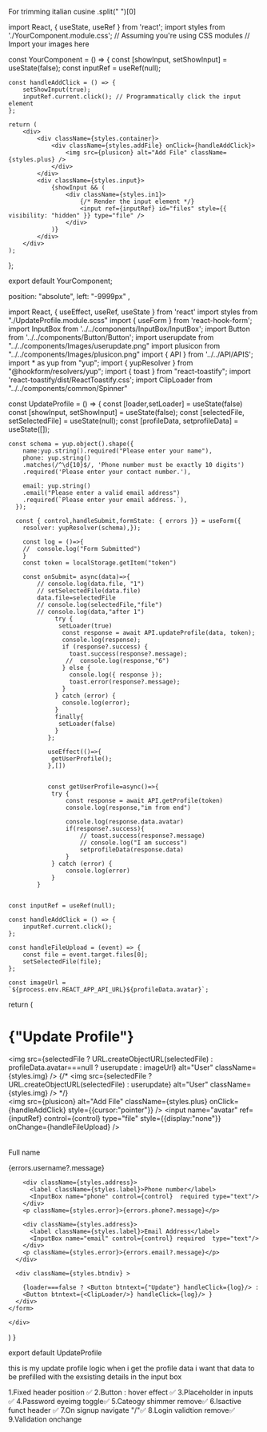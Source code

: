 For trimming italian cusine
.split(" ")[0]


import React, { useState, useRef } from 'react';
import styles from './YourComponent.module.css'; // Assuming you're using CSS modules
// Import your images here

const YourComponent = () => {
    const [showInput, setShowInput] = useState(false);
    const inputRef = useRef(null);

    const handleAddClick = () => {
        setShowInput(true);
        inputRef.current.click(); // Programmatically click the input element
    };

    return (
        <div>
            <div className={styles.container}>
                <div className={styles.addFile} onClick={handleAddClick}>
                    <img src={plusicon} alt="Add File" className={styles.plus} />
                </div>            
            </div>
            <div className={styles.input}>
                {showInput && (
                    <div className={styles.in1}>
                        {/* Render the input element */}
                        <input ref={inputRef} id="files" style={{ visibility: "hidden" }} type="file" />
                    </div>
                )}
            </div>
        </div>
    );
};

export default YourComponent;



position: "absolute", left: "-9999px" ,





import React, { useEffect, useRef, useState } from 'react'
import styles from "./UpdateProfile.module.scss"
import { useForm } from 'react-hook-form';
import InputBox from '../../components/InputBox/InputBox';
import Button from '../../components/Button/Button';
import userupdate from "../../components/Images/userupdate.png"
import plusicon from "../../components/Images/plusicon.png"
import { API } from '../../API/APIS';
import * as yup from "yup";
import { yupResolver } from "@hookform/resolvers/yup";
import { toast } from "react-toastify";
import 'react-toastify/dist/ReactToastify.css';
import ClipLoader from "../../components/common/Spinner"

const UpdateProfile = () => {
    const [loader,setLoader] = useState(false)
    const [showInput, setShowInput] = useState(false);
    const [selectedFile, setSelectedFile] = useState(null);
    const [profileData, setprofileData] = useState([]);


    const schema = yup.object().shape({
        name:yup.string().required("Please enter your name"),
        phone: yup.string()
        .matches(/^\d{10}$/, 'Phone number must be exactly 10 digits')
        .required('Please enter your contact number.'),
  
        email: yup.string()
        .email("Please enter a valid email address")
        .required(`Please enter your email address.`),
      });
  
      const { control,handleSubmit,formState: { errors }} = useForm({
        resolver: yupResolver(schema),});
  
        const log = ()=>{
        //  console.log("Form Submitted")
        }
        const token = localStorage.getItem("token")

        const onSubmit= async(data)=>{
            // console.log(data.file, "1")
            // setSelectedFile(data.file)
            data.file=selectedFile
            // console.log(selectedFile,"file")
            // console.log(data,"after 1")
                 try {
                  setLoader(true)
                   const response = await API.updateProfile(data, token);
                   console.log(response);
                   if (response?.success) {
                     toast.success(response?.message);
                    //  console.log(response,"6")
                   } else {
                     console.log({ response });
                     toast.error(response?.message);
                   }
                 } catch (error) {
                   console.log(error);
                 }
                 finally{
                  setLoader(false)
                 }
               };

               useEffect(()=>{
                getUserProfile();
               },[])


               const getUserProfile=async()=>{
                try {
                    const response = await API.getProfile(token)
                    console.log(response,"im from end")
                    
                    console.log(response.data.avatar)
                    if(response?.success){
                        // toast.success(response?.message)
                        // console.log("I am success")
                        setprofileData(response.data)
                    }
                } catch (error) {
                    console.log(error)
                }
            }
            

    const inputRef = useRef(null);

    const handleAddClick = () => {
        inputRef.current.click();
    };

    const handleFileUpload = (event) => {
        const file = event.target.files[0];
        setSelectedFile(file);
    };

    const imageUrl = `${process.env.REACT_APP_API_URL}${profileData.avatar}`;


  return (
    <div className={styles.loginbox}>
      <h1 className={styles.heading}>{"Update Profile"}</h1>
      <div className={styles.bigimgbox}>
        <div className={styles.imgbox}>
            <img src={selectedFile ? URL.createObjectURL(selectedFile) : profileData.avatar===null ? userupdate : imageUrl} alt="User" className={styles.img} />
            {/* <img src={selectedFile ? URL.createObjectURL(selectedFile) : userupdate} alt="User" className={styles.img} /> */}
            <div className={styles.addFile} >
              <img src={plusicon} alt="Add File" className={styles.plus} onClick={handleAddClick} style={{cursor:"pointer"}} />
              <input name="avatar" ref={inputRef} control={control} type="file" 
                style={{display:"none"}} onChange={handleFileUpload} />
            </div> 
        </div>
       </div>  
    <form className={styles.form} onSubmit={handleSubmit(onSubmit)}>
      <div className={styles.inputs}>         
        <div className={styles.address}>
          <label className={styles.label}>Full name</label>
          <InputBox name="name" control={control} required type="text" />
        </div>
        <p className={styles.error}>{errors.username?.message}</p>

        <div className={styles.address}>
          <label className={styles.label}>Phone number</label>
          <InputBox name="phone" control={control}  required type="text"/>
        </div>
        <p className={styles.error}>{errors.phone?.message}</p>

        <div className={styles.address}>
          <label className={styles.label}>Email Address</label>
          <InputBox name="email" control={control} required  type="text"/>
        </div> 
        <p className={styles.error}>{errors.email?.message}</p>
      </div>

      <div className={styles.btndiv} >

        {loader===false ? <Button btntext={"Update"} handleClick={log}/> :
        <Button btntext={<ClipLoader/>} handleClick={log}/> }
      </div>
    </form>
 
    </div>
  )
}

export default UpdateProfile


this is my update profile logic when i get the profile data i want that data to be prefilled with the exsisting details in the input box 


1.Fixed header position ✅ 
2.Button : hover effect ✅
3.Placeholder in inputs ✅
4.Password eyeimg toggle✅
5.Cateogy shimmer remove✅ 
6.Isactive funct header ✅
7.On signup navigate "/"✅
8.Login validtion remove✅
9.Validation onchange
